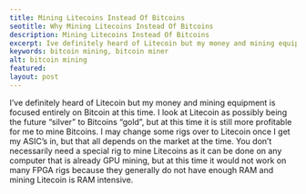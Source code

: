 ```yaml
---
title: Mining Litecoins Instead Of Bitcoins
seotitle: Why Mining Litecoins Instead Of Bitcoins
description: Mining Litecoins Instead Of Bitcoins
excerpt: Ive definitely heard of Litecoin but my money and mining equipment is focused entirely on Bitcoin at this time. 
keywords: bitcoin mining, bitcoin miner
alt: bitcoin mining
featured: 
layout: post
---
```

I’ve definitely heard of Litecoin but my money and mining equipment is focused entirely on Bitcoin at this time. I look at Litecoin as possibly being the future “silver” to Bitcoins “gold”, but at this time it is still more profitable for me to mine Bitcoins. I may change some rigs over to Litecoin once I get my ASIC’s in, but that all depends on the market at the time. You don’t necessarily need a special rig to mine Litecoins as it can be done on any computer that is already GPU mining, but at this time it would not work on many FPGA rigs because they generally do not have enough RAM and mining Litecoin is RAM intensive. 
